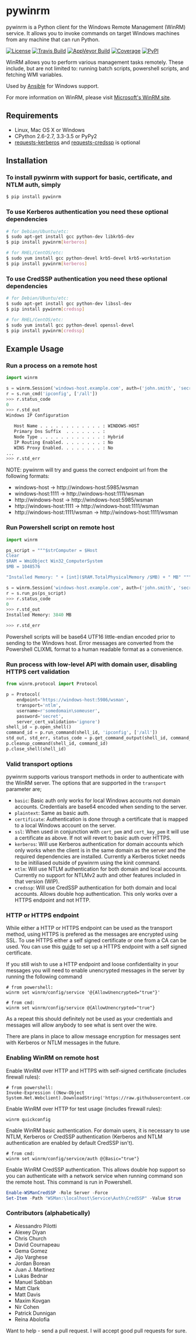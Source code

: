 # pywinrm 
pywinrm is a Python client for the Windows Remote Management (WinRM) service.
It allows you to invoke commands on target Windows machines from any machine
that can run Python.

[![License](https://img.shields.io/badge/license-MIT-blue.svg)](https://github.com/diyan/pywinrm/blob/master/LICENSE)
[![Travis Build](https://travis-ci.org/diyan/pywinrm.svg)](https://travis-ci.org/diyan/pywinrm)
[![AppVeyor Build](https://ci.appveyor.com/api/projects/status/github/diyan/pywinrm?svg=true)](https://ci.appveyor.com/project/diyan/pywinrm) [![Coverage](https://coveralls.io/repos/diyan/pywinrm/badge.svg)](https://coveralls.io/r/diyan/pywinrm)
[![PyPI](https://img.shields.io/pypi/dm/pywinrm.svg)](https://pypi.python.org/pypi/pywinrm)

WinRM allows you to perform various management tasks remotely. These include, 
but are not limited to: running batch scripts, powershell scripts, and fetching 
WMI variables.

Used by [Ansible](https://www.ansible.com/) for Windows support.

For more information on WinRM, please visit
[Microsoft's WinRM site](http://msdn.microsoft.com/en-us/library/aa384426.aspx).

## Requirements
* Linux, Mac OS X or Windows
* CPython 2.6-2.7, 3.3-3.5 or PyPy2
* [requests-kerberos](http://pypi.python.org/pypi/requests-kerberos) and [requests-credssp](https://github.com/jborean93/requests-credssp) is optional

## Installation
### To install pywinrm with support for basic, certificate, and NTLM auth, simply
```bash
$ pip install pywinrm
```

### To use Kerberos authentication you need these optional dependencies

```bash
# for Debian/Ubuntu/etc:
$ sudo apt-get install gcc python-dev libkrb5-dev
$ pip install pywinrm[kerberos]

# for RHEL/CentOS/etc:
$ sudo yum install gcc python-devel krb5-devel krb5-workstation
$ pip install pywinrm[kerberos]
```

### To use CredSSP authentication you need these optional dependencies

```bash
# for Debian/Ubuntu/etc:
$ sudo apt-get install gcc python-dev libssl-dev
$ pip install pywinrm[credssp]

# for RHEL/CentOS/etc:
$ sudo yum install gcc python-devel openssl-devel
$ pip install pywinrm[credssp]
```

## Example Usage
### Run a process on a remote host
```python
import winrm

s = winrm.Session('windows-host.example.com', auth=('john.smith', 'secret'))
r = s.run_cmd('ipconfig', ['/all'])
>>> r.status_code
0
>>> r.std_out
Windows IP Configuration

   Host Name . . . . . . . . . . . . : WINDOWS-HOST
   Primary Dns Suffix  . . . . . . . :
   Node Type . . . . . . . . . . . . : Hybrid
   IP Routing Enabled. . . . . . . . : No
   WINS Proxy Enabled. . . . . . . . : No
...
>>> r.std_err

```

NOTE: pywinrm will try and guess the correct endpoint url from the following formats:

 - windows-host -> http://windows-host:5985/wsman
 - windows-host:1111 -> http://windows-host:1111/wsman
 - http://windows-host -> http://windows-host:5985/wsman
 - http://windows-host:1111 -> http://windows-host:1111/wsman
 - http://windows-host:1111/wsman -> http://windows-host:1111/wsman


### Run Powershell script on remote host

```python
import winrm

ps_script = """$strComputer = $Host
Clear
$RAM = WmiObject Win32_ComputerSystem
$MB = 1048576

"Installed Memory: " + [int]($RAM.TotalPhysicalMemory /$MB) + " MB" """

s = winrm.Session('windows-host.example.com', auth=('john.smith', 'secret'))
r = s.run_ps(ps_script)
>>> r.status_code
0
>>> r.std_out
Installed Memory: 3840 MB

>>> r.std_err

```

Powershell scripts will be base64 UTF16 little-endian encoded prior to sending to the Windows host. Error messages are converted from the Powershell CLIXML format to a human readable format as a convenience.

### Run process with low-level API with domain user, disabling HTTPS cert validation

```python
from winrm.protocol import Protocol

p = Protocol(
    endpoint='https://windows-host:5986/wsman',
    transport='ntlm',
    username=r'somedomain\someuser',
    password='secret',
    server_cert_validation='ignore')
shell_id = p.open_shell()
command_id = p.run_command(shell_id, 'ipconfig', ['/all'])
std_out, std_err, status_code = p.get_command_output(shell_id, command_id)
p.cleanup_command(shell_id, command_id)
p.close_shell(shell_id)
```

### Valid transport options

pywinrm supports various transport methods in order to authenticate with the WinRM server. The options that are supported in the `transport` parameter are;
* `basic`: Basic auth only works for local Windows accounts not domain accounts. Credentials are base64 encoded when sending to the server.
* `plaintext`: Same as basic auth.
* `certificate`: Authentication is done through a certificate that is mapped to a local Windows account on the server.
* `ssl`: When used in conjunction with `cert_pem` and `cert_key_pem` it will use a certificate as above. If not will revert to basic auth over HTTPS.
* `kerberos`: Will use Kerberos authentication for domain accounts which only works when the client is in the same domain as the server and the required dependencies are installed. Currently a Kerberos ticket needs to be initiliased outside of pywinrm using the kinit command.
* `ntlm`: Will use NTLM authentication for both domain and local accounts. Currently no support for NTLMv2 auth and other features included in that version (WIP).
* `credssp`: Will use CredSSP authentication for both domain and local accounts. Allows double hop authentication. This only works over a HTTPS endpoint and not HTTP.

### HTTP or HTTPS endpoint

While either a HTTP or HTTPS endpoint can be used as the transport method, using HTTPS is prefered as the messages are encrypted using SSL. To use HTTPS either a self signed certificate or one from a CA can be used. You can use this [guide](http://www.joseph-streeter.com/?p=1086) to set up a HTTPS endpoint with a self signed certificate.

If you still wish to use a HTTP endpoint and loose confidentiality in your messages you will need to enable unencrypted messages in the server by running the following command
```
# from powershell:
winrm set winrm/config/service '@{AllowUnencrypted="true"}'

# from cmd:
winrm set winrm/config/service @{AllowUnencrypted="true"}

```
As a repeat this should definitely not be used as your credentials and messages will allow anybody to see what is sent over the wire.

There are plans in place to allow message encryption for messages sent with Kerberos or NTLM messages in the future.

### Enabling WinRM on remote host
Enable WinRM over HTTP and HTTPS with self-signed certificate (includes firewall rules):

```
# from powershell:
Invoke-Expression ((New-Object System.Net.Webclient).DownloadString('https://raw.githubusercontent.com/ansible/ansible/devel/examples/scripts/ConfigureRemotingForAnsible.ps1'))
```

Enable WinRM over HTTP for test usage (includes firewall rules):
```
winrm quickconfig
```

Enable WinRM basic authentication. For domain users, it is necessary to use NTLM, Kerberos or CredSSP authentication (Kerberos and NTLM authentication are enabled by default CredSSP isn't).
```
# from cmd:
winrm set winrm/config/service/auth @{Basic="true"}
```

Enable WinRM CredSSP authentication. This allows double hop support so you can authenticate with a network service when running command son the remote host. This command is run in Powershell.
```powershell
Enable-WSManCredSSP -Role Server -Force
Set-Item -Path "WSMan:\localhost\Service\Auth\CredSSP" -Value $true
```

### Contributors (alphabetically)

- Alessandro Pilotti
- Alexey Diyan
- Chris Church
- David Cournapeau
- Gema Gomez
- Jijo Varghese
- Jordan Borean
- Juan J. Martinez
- Lukas Bednar
- Manuel Sabban
- Matt Clark
- Matt Davis
- Maxim Kovgan
- Nir Cohen
- Patrick Dunnigan
- Reina Abolofia

Want to help - send a pull request. I will accept good pull requests for sure.
